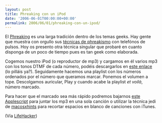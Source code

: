 ```yaml
---
layout: post
title: Phreaking con un iPod
date: '2006-06-01T00:00:00+00:00'
permalink: 2006/06/01/phreaking-con-un-ipod/
---
```

<a href="http://www.macmerc.com/articles/Pro_Pod_Power_Tips/363"><img style="float:right; margin:0 0 10px 10px;cursor:pointer; cursor:hand;" src="http://photos1.blogger.com/blogger/6639/1972/320/im_02_bernay.jpg" border="0" alt="" /></a>El <a href="http://en.wikipedia.org/wiki/Phreaking">Phreaking</a> es una larga tradición dentro de los temas geeks. Hay gente que muestra con orgullo sus <a href="http://childrenatyourfeet.blogspot.com/2006/05/telfono-rojo-volamos-hacia-mosc.html">técnicas de phreakismo</a> con telefónos de pulsos. Hoy os presento otra técnica singular que probaré en cuanto disponga de un poco de tiempo pues es tan geek como elaborada.

Cogemos nuestro iPod (o reproductor de mp3) y cargamos en él varios mp3 con los tonos DTMF de cada número, podéis descargarlos en <a href="http://www.mediacollege.com/audio/tone/dtmf.html">este enlace</a> (lo pilláis ya?). Seguidamente hacemos una playlist con los números ordenados por el número que queramos marcar. Ponemos el volumen a tope. Descolgamos auricular, Play y cuando acabe la playlist <span style="font-style:italic;">et voilà</span>, número marcado.

Para hacer que el marcado sea más rápido podremos bajarnos <a href="http://www.dougscripts.com/itunes/scripts/scripts07.php?page=1#jointogether">este Applescript</a> para juntar los mp3 en una sola canción o utilizar la técnica jedi de <a href="http://www.macosxhints.com/article.php?story=20060522080633603">macosxhints</a> para recortar espacios en blanco de canciones con iTunes.


(Vía <a href="http://www.lifehacker.com/software/ipod/macgyver-tip-2-speed-dial-with-your-ipod-177715.php">LifeHacker</a>)
